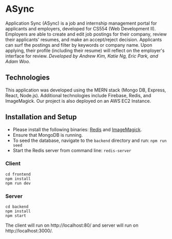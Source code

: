 # ASync
Application Sync (ASync) is a job and internship management portal for applicants and employers, developed for CS554 (Web Development II). Employers are able to create and edit job postings for their company, review their applicants' resumes, and make an accept/reject decision. Applicants can surf the postings and filter by keywords or company name. Upon applying, their profile (including their resume) will reflect on the employer's interface for review. _Developed by Andrew Kim, Katie Ng, Eric Park, and Adam Woo._

## Technologies
This application was developed using the MERN stack (Mongo DB, Express, React, Node.js). Additional technologies include Firebase, Redis, and ImageMagick. Our project is also deployed on an AWS EC2 Instance.

## Installation and Setup
* Please install the following binaries: [Redis](https://redis.io/download/) and [ImageMagick](https://imagemagick.org/script/download.php).
* Ensure that MongoDB is running.
* To seed the database, navigate to the `backend` directory and run: `npm run seed`
* Start the Redis server from command line: `redis-server`
### Client
```
cd frontend
npm install
npm run dev
```
### Server
```
cd backend
npm install
npm start
```
The client will run on http://localhost:80/ and server will run on http://localhost:3000/.
